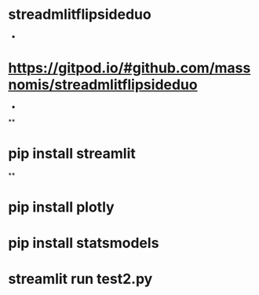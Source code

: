 # streadmlitflipsideduo
*

# https://gitpod.io/#github.com/massnomis/streadmlitflipsideduo
*
**
# pip install streamlit
**

# pip install plotly


# pip install statsmodels


# streamlit run test2.py

